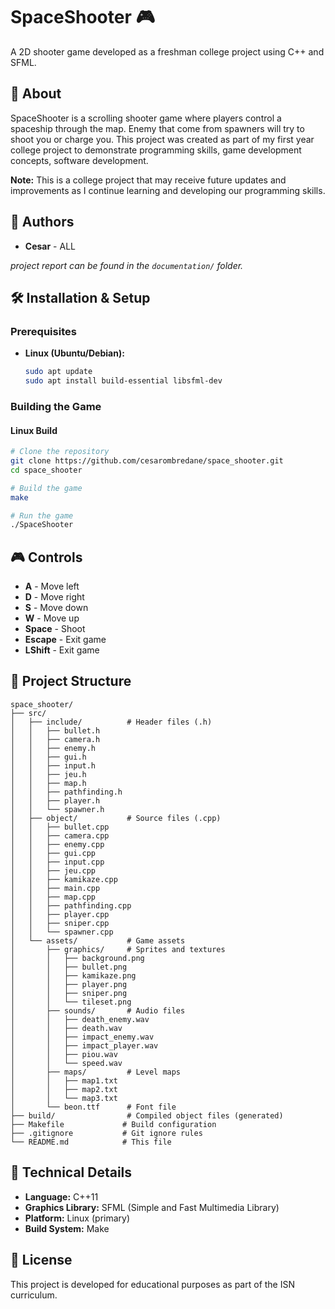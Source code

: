 # SpaceShooter 🎮

A 2D shooter game developed as a freshman college project using C++ and SFML.

## 📖 About

SpaceShooter is a scrolling shooter game where players control a spaceship through the map. Enemy that come from spawners will try to shoot you or charge you. This project was created as part of my first year college project to demonstrate programming skills, game development concepts, software development.

**Note:** This is a college project that may receive future updates and improvements as I continue learning and developing our programming skills.

## 👥 Authors

- **Cesar** - ALL

*project report can be found in the `documentation/` folder.*

## 🛠️ Installation & Setup

### Prerequisites

- **Linux (Ubuntu/Debian):**
  ```bash
  sudo apt update
  sudo apt install build-essential libsfml-dev
  ```

### Building the Game

#### Linux Build
```bash
# Clone the repository
git clone https://github.com/cesarombredane/space_shooter.git
cd space_shooter

# Build the game
make

# Run the game
./SpaceShooter
```

## 🎮 Controls

- **A** - Move left
- **D** - Move right  
- **S** - Move down
- **W** - Move up
- **Space** - Shoot
- **Escape** - Exit game
- **LShift** - Exit game

## 📁 Project Structure

```
space_shooter/
├── src/
│   ├── include/          # Header files (.h)
│   │   ├── bullet.h
│   │   ├── camera.h
│   │   ├── enemy.h
│   │   ├── gui.h
│   │   ├── input.h
│   │   ├── jeu.h
│   │   ├── map.h
│   │   ├── pathfinding.h
│   │   ├── player.h
│   │   └── spawner.h
│   ├── object/           # Source files (.cpp)
│   │   ├── bullet.cpp
│   │   ├── camera.cpp
│   │   ├── enemy.cpp
│   │   ├── gui.cpp
│   │   ├── input.cpp
│   │   ├── jeu.cpp
│   │   ├── kamikaze.cpp
│   │   ├── main.cpp
│   │   ├── map.cpp
│   │   ├── pathfinding.cpp
│   │   ├── player.cpp
│   │   ├── sniper.cpp
│   │   └── spawner.cpp
│   └── assets/           # Game assets
│       ├── graphics/     # Sprites and textures
│       │   ├── background.png
│       │   ├── bullet.png
│       │   ├── kamikaze.png
│       │   ├── player.png
│       │   ├── sniper.png
│       │   └── tileset.png
│       ├── sounds/       # Audio files
│       │   ├── death_enemy.wav
│       │   ├── death.wav
│       │   ├── impact_enemy.wav
│       │   ├── impact_player.wav
│       │   ├── piou.wav
│       │   └── speed.wav
│       ├── maps/         # Level maps
│       │   ├── map1.txt
│       │   ├── map2.txt
│       │   └── map3.txt
│       └── beon.ttf      # Font file
├── build/                # Compiled object files (generated)
├── Makefile             # Build configuration
├── .gitignore           # Git ignore rules
└── README.md            # This file
```

## 🔧 Technical Details

- **Language:** C++11
- **Graphics Library:** SFML (Simple and Fast Multimedia Library)
- **Platform:** Linux (primary)
- **Build System:** Make

## 📄 License

This project is developed for educational purposes as part of the ISN curriculum.
